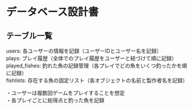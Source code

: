 # データベース設計書

## テーブル一覧

users: 各ユーザーの情報を記録（ユーザーIDとユーザー名を記録）  
plays: プレイ履歴（全体でのプレイ履歴をユーザーと紐づけて順に記録）  
played_fishes: 釣れた魚の記録管理（各プレイでどの魚をいくつ釣ったかを順に記録）  
fishlists: 存在する魚の固定リスト（各オブジェクトの名前と製作者名を記録）  

・ユーザーは複数回ゲームをプレイすることを想定  
・各プレイごとに総得点と釣った魚を記録  
